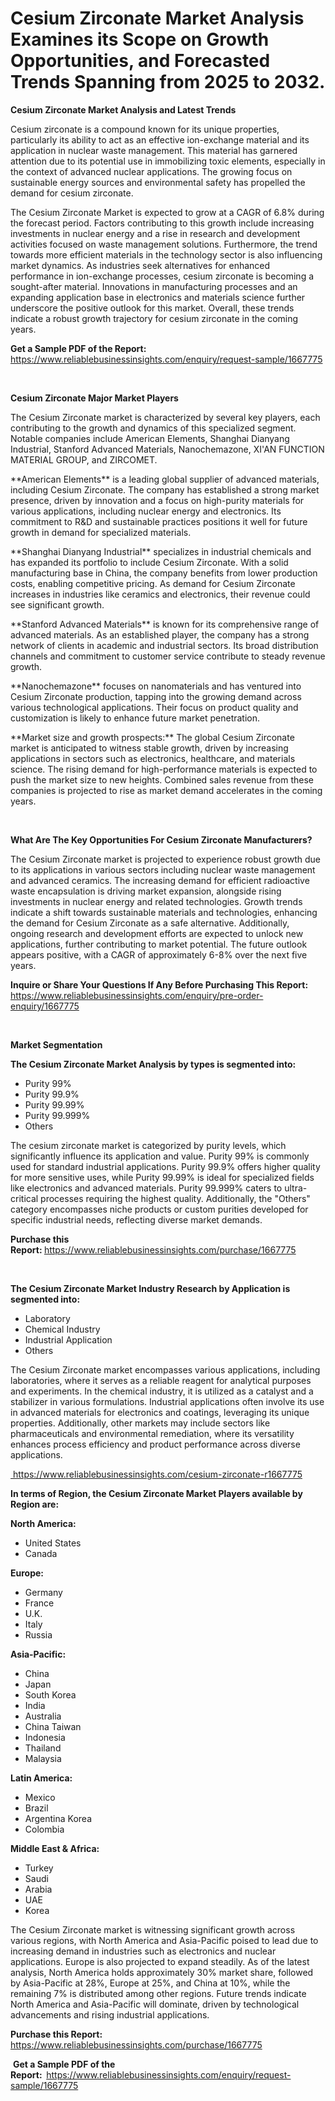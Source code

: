 <p><h1>Cesium Zirconate Market Analysis Examines its Scope on Growth Opportunities, and Forecasted Trends Spanning from 2025 to 2032.</h1></p><p><strong>Cesium Zirconate Market Analysis and Latest Trends</strong></p>
<p><p>Cesium zirconate is a compound known for its unique properties, particularly its ability to act as an effective ion-exchange material and its application in nuclear waste management. This material has garnered attention due to its potential use in immobilizing toxic elements, especially in the context of advanced nuclear applications. The growing focus on sustainable energy sources and environmental safety has propelled the demand for cesium zirconate.</p><p>The Cesium Zirconate Market is expected to grow at a CAGR of 6.8% during the forecast period. Factors contributing to this growth include increasing investments in nuclear energy and a rise in research and development activities focused on waste management solutions. Furthermore, the trend towards more efficient materials in the technology sector is also influencing market dynamics. As industries seek alternatives for enhanced performance in ion-exchange processes, cesium zirconate is becoming a sought-after material. Innovations in manufacturing processes and an expanding application base in electronics and materials science further underscore the positive outlook for this market. Overall, these trends indicate a robust growth trajectory for cesium zirconate in the coming years.</p></p>
<p><strong>Get a Sample PDF of the Report:&nbsp;</strong> <a href="https://www.reliablebusinessinsights.com/enquiry/request-sample/1667775?utm_campaign=2876&utm_medium=2&utm_source=Github&utm_content=ia&utm_term=19042025&utm_id=cesium-zirconate">https://www.reliablebusinessinsights.com/enquiry/request-sample/1667775</a></p>
<p>&nbsp;</p>
<p><strong>Cesium Zirconate Major Market Players</strong></p>
<p><p>The Cesium Zirconate market is characterized by several key players, each contributing to the growth and dynamics of this specialized segment. Notable companies include American Elements, Shanghai Dianyang Industrial, Stanford Advanced Materials, Nanochemazone, XI'AN FUNCTION MATERIAL GROUP, and ZIRCOMET.</p><p>**American Elements** is a leading global supplier of advanced materials, including Cesium Zirconate. The company has established a strong market presence, driven by innovation and a focus on high-purity materials for various applications, including nuclear energy and electronics. Its commitment to R&D and sustainable practices positions it well for future growth in demand for specialized materials.</p><p>**Shanghai Dianyang Industrial** specializes in industrial chemicals and has expanded its portfolio to include Cesium Zirconate. With a solid manufacturing base in China, the company benefits from lower production costs, enabling competitive pricing. As demand for Cesium Zirconate increases in industries like ceramics and electronics, their revenue could see significant growth.</p><p>**Stanford Advanced Materials** is known for its comprehensive range of advanced materials. As an established player, the company has a strong network of clients in academic and industrial sectors. Its broad distribution channels and commitment to customer service contribute to steady revenue growth. </p><p>**Nanochemazone** focuses on nanomaterials and has ventured into Cesium Zirconate production, tapping into the growing demand across various technological applications. Their focus on product quality and customization is likely to enhance future market penetration.</p><p>**Market size and growth prospects:** The global Cesium Zirconate market is anticipated to witness stable growth, driven by increasing applications in sectors such as electronics, healthcare, and materials science. The rising demand for high-performance materials is expected to push the market size to new heights. Combined sales revenue from these companies is projected to rise as market demand accelerates in the coming years.</p></p>
<p>&nbsp;</p>
<p><strong>What Are The Key Opportunities For Cesium Zirconate Manufacturers?</strong></p>
<p><p>The Cesium Zirconate market is projected to experience robust growth due to its applications in various sectors including nuclear waste management and advanced ceramics. The increasing demand for efficient radioactive waste encapsulation is driving market expansion, alongside rising investments in nuclear energy and related technologies. Growth trends indicate a shift towards sustainable materials and technologies, enhancing the demand for Cesium Zirconate as a safe alternative. Additionally, ongoing research and development efforts are expected to unlock new applications, further contributing to market potential. The future outlook appears positive, with a CAGR of approximately 6-8% over the next five years.</p></p>
<p><strong>Inquire or Share Your Questions If Any Before Purchasing This Report:</strong> <a href="https://www.reliablebusinessinsights.com/enquiry/pre-order-enquiry/1667775?utm_campaign=2876&utm_medium=2&utm_source=Github&utm_content=ia&utm_term=19042025&utm_id=cesium-zirconate">https://www.reliablebusinessinsights.com/enquiry/pre-order-enquiry/1667775</a></p>
<p>&nbsp;</p>
<p><strong>Market Segmentation</strong></p>
<p><strong>The Cesium Zirconate Market Analysis by types is segmented into:</strong></p>
<p><ul><li>Purity 99%</li><li>Purity 99.9%</li><li>Purity 99.99%</li><li>Purity 99.999%</li><li>Others</li></ul></p>
<p><p>The cesium zirconate market is categorized by purity levels, which significantly influence its application and value. Purity 99% is commonly used for standard industrial applications. Purity 99.9% offers higher quality for more sensitive uses, while Purity 99.99% is ideal for specialized fields like electronics and advanced materials. Purity 99.999% caters to ultra-critical processes requiring the highest quality. Additionally, the "Others" category encompasses niche products or custom purities developed for specific industrial needs, reflecting diverse market demands.</p></p>
<p><strong>Purchase this Report:&nbsp;</strong><a href="https://www.reliablebusinessinsights.com/purchase/1667775?utm_campaign=2876&utm_medium=2&utm_source=Github&utm_content=ia&utm_term=19042025&utm_id=cesium-zirconate">https://www.reliablebusinessinsights.com/purchase/1667775</a></p>
<p>&nbsp;</p>
<p><strong>The Cesium Zirconate Market Industry Research by Application is segmented into:</strong></p>
<p><ul><li>Laboratory</li><li>Chemical Industry</li><li>Industrial Application</li><li>Others</li></ul></p>
<p><p>The Cesium Zirconate market encompasses various applications, including laboratories, where it serves as a reliable reagent for analytical purposes and experiments. In the chemical industry, it is utilized as a catalyst and a stabilizer in various formulations. Industrial applications often involve its use in advanced materials for electronics and coatings, leveraging its unique properties. Additionally, other markets may include sectors like pharmaceuticals and environmental remediation, where its versatility enhances process efficiency and product performance across diverse applications.</p></p>
<p><a href="https://www.reliablebusinessinsights.com/cesium-zirconate-r1667775?utm_campaign=2876&utm_medium=2&utm_source=Github&utm_content=ia&utm_term=19042025&utm_id=cesium-zirconate">&nbsp;https://www.reliablebusinessinsights.com/cesium-zirconate-r1667775</a></p>
<p><strong>In terms of Region, the Cesium Zirconate Market Players available by Region are:</strong></p>
<p>
    <p> <strong> North America: </strong>
        <ul>
            <li>United States</li>
            <li>Canada</li>
        </ul>
        </p> 
    <p> <strong> Europe: </strong>
        <ul>
            <li>Germany</li>
            <li>France</li>
            <li>U.K.</li>
            <li>Italy</li>
            <li>Russia</li>
        </ul>
        </p> 
    <p> <strong> Asia-Pacific: </strong>
        <ul>
            <li>China</li>
            <li>Japan</li>
            <li>South Korea</li>
            <li>India</li>
            <li>Australia</li>
            <li>China Taiwan</li>
            <li>Indonesia</li>
            <li>Thailand</li>
            <li>Malaysia</li>
        </ul>
        </p> 
    <p> <strong> Latin America: </strong>
        <ul>
            <li>Mexico</li>
            <li>Brazil</li>
            <li>Argentina Korea</li>
            <li>Colombia</li>
        </ul>
        </p> 
    <p> <strong> Middle East & Africa: </strong>
        <ul>
            <li>Turkey</li>
            <li>Saudi</li>
            <li>Arabia</li>
            <li>UAE</li>
            <li>Korea</li>
        </ul>
    </p>
    </p>
<p><p>The Cesium Zirconate market is witnessing significant growth across various regions, with North America and Asia-Pacific poised to lead due to increasing demand in industries such as electronics and nuclear applications. Europe is also projected to expand steadily. As of the latest analysis, North America holds approximately 30% market share, followed by Asia-Pacific at 28%, Europe at 25%, and China at 10%, while the remaining 7% is distributed among other regions. Future trends indicate North America and Asia-Pacific will dominate, driven by technological advancements and rising industrial applications.</p></p>
<p><strong>Purchase this Report: </strong><a href="https://www.reliablebusinessinsights.com/purchase/1667775?utm_campaign=2876&utm_medium=2&utm_source=Github&utm_content=ia&utm_term=19042025&utm_id=cesium-zirconate">https://www.reliablebusinessinsights.com/purchase/1667775</a></p>
<p>&nbsp;<strong>Get a Sample PDF of the Report:&nbsp;&nbsp;</strong><a href="https://www.reliablebusinessinsights.com/enquiry/request-sample/1667775?utm_campaign=2876&utm_medium=2&utm_source=Github&utm_content=ia&utm_term=19042025&utm_id=cesium-zirconate">https://www.reliablebusinessinsights.com/enquiry/request-sample/1667775</a></p>
<p><strong></strong></p>
<p><p></p><p></p><p></p></p>